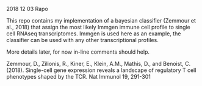 2018 12 03 Rapo

This repo contains my implementation of a bayesian classifier (Zemmour et al., 2018) that assign the most likely Immgen immune cell profile to single cell RNAseq transcriptomes. Immgen is used here as an example, the classifier can be used with any other transcriptional profiles.

More details later, for now in-line comments should help.

Zemmour, D., Zilionis, R., Kiner, E., Klein, A.M., Mathis, D., and Benoist, C. (2018). Single-cell gene expression reveals a landscape of regulatory T cell phenotypes shaped by the TCR. Nat Immunol 19, 291-301
